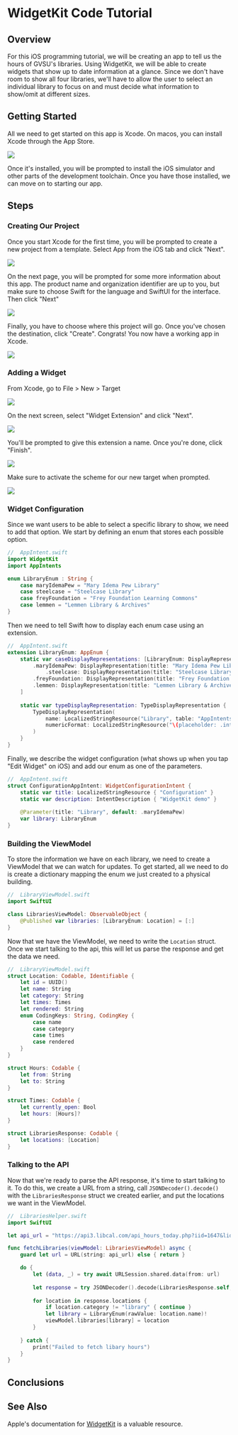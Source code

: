 # WidgetKit Code Tutorial

## Overview

For this iOS programming tutorial, we will be creating an app to tell us the hours of GVSU's libraries. Using WidgetKit, we will be able to create widgets that show up to date information at a glance. Since we don't have room to show all four libraries, we'll have to allow the user to select an individual library to focus on and must decide what information to show/omit at different sizes.

## Getting Started

All we need to get started on this app is Xcode. On macos, you can install Xcode through the App Store. 

![](./app_store_xcode.png)

Once it's installed, you will be prompted to install the iOS simulator and other parts of the development toolchain. Once you have those installed, we can move on to starting our app.

## Steps

### Creating Our Project

Once you start Xcode for the first time, you will be prompted to create a new project from a template. Select App from the iOS tab and click "Next".

![](./xcode_project_template.png)

On the next page, you will be prompted for some more information about this app. The product name and organization identifier are up to you, but make sure to choose Swift for the language and SwiftUI for the interface. Then click "Next"

![](./xcode_project_options.png)

Finally, you have to choose where this project will go. Once you've chosen the destination, click "Create". Congrats! You now have a working app in Xcode.

![](./xcode_project_location.png)

### Adding a Widget

From Xcode, go to File > New > Target

![](./xcode_new_target.png)

On the next screen, select "Widget Extension" and click "Next".

![](./xcode_target_template.png)

You'll be prompted to give this extension a name. Once you're done, click "Finish".

![](./xcode_target_options.png)

Make sure to activate the scheme for our new target when prompted.

![](./xcode_activate_scheme.png)

### Widget Configuration

Since we want users to be able to select a specific library to show, we need to add that option. We start by defining an enum that stores each possible option. 

```swift
//  AppIntent.swift
import WidgetKit
import AppIntents

enum LibraryEnum : String {
    case maryIdemaPew = "Mary Idema Pew Library"
    case steelcase = "Steelcase Library"
    case freyFoundation = "Frey Foundation Learning Commons"
    case lemmen = "Lemmen Library & Archives"
}
```

Then we need to tell Swift how to display each enum case using an extension.

```swift
//  AppIntent.swift
extension LibraryEnum: AppEnum {
    static var caseDisplayRepresentations: [LibraryEnum: DisplayRepresentation] = [
        .maryIdemaPew: DisplayRepresentation(title: "Mary Idema Pew Library"),
            .steelcase: DisplayRepresentation(title: "Steelcase Library"),
        .freyFoundation: DisplayRepresentation(title: "Frey Foundation Learning Commons"),
        .lemmen: DisplayRepresentation(title: "Lemmen Library & Archives"),
    ]
    
    static var typeDisplayRepresentation: TypeDisplayRepresentation {
        TypeDisplayRepresentation(
            name: LocalizedStringResource("Library", table: "AppIntents"),
            numericFormat: LocalizedStringResource("\(placeholder: .int) libraries", table: "AppIntents")
        )
    }
}
```

Finally, we describe the widget configuration (what shows up when you tap "Edit Widget" on iOS) and add our enum as one of the parameters.

```swift
//  AppIntent.swift
struct ConfigurationAppIntent: WidgetConfigurationIntent {
    static var title: LocalizedStringResource { "Configuration" }
    static var description: IntentDescription { "WidgetKit demo" }
    
    @Parameter(title: "Library", default: .maryIdemaPew)
    var library: LibraryEnum
}
```

### Building the ViewModel

To store the information we have on each library, we need to create a ViewModel that we can watch for updates. To get started, all we need to do is create a dictionary mapping the enum we just created to a physical building.

```swift
//  LibraryViewModel.swift
import SwiftUI

class LibrariesViewModel: ObservableObject {
    @Published var libraries: [LibraryEnum: Location] = [:]
}
```

Now that we have the ViewModel, we need to write the `Location` struct. Once we start talking to the api, this will let us parse the response and get the data we need.

```swift
//  LibraryViewModel.swift
struct Location: Codable, Identifiable {
    let id = UUID()
    let name: String
    let category: String
    let times: Times
    let rendered: String
    enum CodingKeys: String, CodingKey {
        case name
        case category
        case times
        case rendered
    }
}

struct Hours: Codable {
    let from: String
    let to: String
}

struct Times: Codable {
    let currently_open: Bool
    let hours: [Hours]?
}

struct LibrariesResponse: Codable {
    let locations: [Location]
}
```

### Talking to the API

Now that we're ready to parse the API response, it's time to start talking to it. To do this, we create a URL from a string, call `JSONDecoder().decode()` with the `LibrariesResponse` struct we created earlier, and put the locations we want in the ViewModel.

```swift
//  LibrariesHelper.swift
import SwiftUI

let api_url = "https://api3.libcal.com/api_hours_today.php?iid=1647&lid=0&format=json&systemTime=1"

func fetchLibraries(viewModel: LibrariesViewModel) async {
    guard let url = URL(string: api_url) else { return }

    do {
        let (data, _) = try await URLSession.shared.data(from: url)
        
        let response = try JSONDecoder().decode(LibrariesResponse.self, from: data)
        
        for location in response.locations {
            if location.category != "library" { continue }
            let library = LibraryEnum(rawValue: location.name)!
            viewModel.libraries[library] = location
        }
        
    } catch {
        print("Failed to fetch libary hours")
    }
}
```

## Conclusions

## See Also
Apple's documentation for [WidgetKit](https://developer.apple.com/documentation/widgetkit/) is a valuable resource.